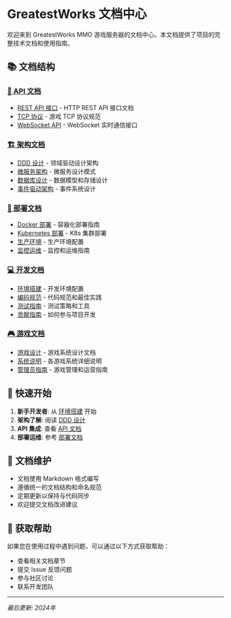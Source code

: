 # GreatestWorks 文档中心

欢迎来到 GreatestWorks MMO 游戏服务器的文档中心。本文档提供了项目的完整技术文档和使用指南。

## 📚 文档结构

### [🔌 API 文档](./api/)
- [REST API 接口](./api/rest-api.md) - HTTP REST API 接口文档
- [TCP 协议](./api/tcp-protocol.md) - 游戏 TCP 协议规范
- [WebSocket API](./api/websocket-api.md) - WebSocket 实时通信接口

### [🏗️ 架构文档](./architecture/)
- [DDD 设计](./architecture/ddd-design.md) - 领域驱动设计架构
- [微服务架构](./architecture/microservices.md) - 微服务设计模式
- [数据库设计](./architecture/database-design.md) - 数据模型和存储设计
- [事件驱动架构](./architecture/event-driven.md) - 事件系统设计

### [🚀 部署文档](./deployment/)
- [Docker 部署](./deployment/docker.md) - 容器化部署指南
- [Kubernetes 部署](./deployment/kubernetes.md) - K8s 集群部署
- [生产环境](./deployment/production.md) - 生产环境配置
- [监控运维](./deployment/monitoring.md) - 监控和运维指南

### [💻 开发文档](./development/)
- [环境搭建](./development/setup.md) - 开发环境配置
- [编码规范](./development/coding-standards.md) - 代码规范和最佳实践
- [测试指南](./development/testing.md) - 测试策略和工具
- [贡献指南](./development/contributing.md) - 如何参与项目开发

### [🎮 游戏文档](./game/)
- [游戏设计](./game/game-design.md) - 游戏系统设计文档
- [系统说明](./game/systems.md) - 各游戏系统详细说明
- [管理员指南](./game/admin-guide.md) - 游戏管理和运营指南

## 🚀 快速开始

1. **新手开发者**: 从 [环境搭建](./development/setup.md) 开始
2. **架构了解**: 阅读 [DDD 设计](./architecture/ddd-design.md)
3. **API 集成**: 查看 [API 文档](./api/)
4. **部署运维**: 参考 [部署文档](./deployment/)

## 📖 文档维护

- 文档使用 Markdown 格式编写
- 遵循统一的文档结构和命名规范
- 定期更新以保持与代码同步
- 欢迎提交文档改进建议

## 🤝 获取帮助

如果您在使用过程中遇到问题，可以通过以下方式获取帮助：

- 查看相关文档章节
- 提交 Issue 反馈问题
- 参与社区讨论
- 联系开发团队

---

*最后更新: 2024年*